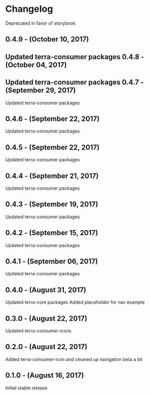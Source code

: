 Changelog
=========

Deprecated in favor of storybook

0.4.9 - (October 10, 2017)
----------

Updated terra-consumer packages
0.4.8 - (October 04, 2017)
----------

Updated terra-consumer packages
0.4.7 - (September 29, 2017)
----------
Updated terra-consumer packages

0.4.6 - (September 22, 2017)
----------
Updated terra-consumer packages

0.4.5 - (September 22, 2017)
----------
Updated terra-consumer packages

0.4.4 - (September 21, 2017)
----------
Updated terra-consumer packages

0.4.3 - (September 19, 2017)
----------
Updated terra-consumer packages

0.4.2 - (September 15, 2017)
----------
Updated terra-consumer packages

0.4.1 - (September 06, 2017)
----------
Updated terra-consumer packages

0.4.0 - (August 31, 2017)
----------
Updated terra-core packages
Added placeholder for nav example

0.3.0 - (August 22, 2017)
----------
Updated terra-consumer-icons

0.2.0 - (August 22, 2017)
----------
Added terra-consumer-icon and cleaned up navigation beta a bit

0.1.0 - (August 16, 2017)
----------
Initial stable release
